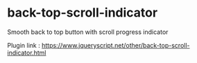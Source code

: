 # back-top-scroll-indicator



Smooth back to top button with scroll progress indicator

Plugin link : https://www.jqueryscript.net/other/back-top-scroll-indicator.html

